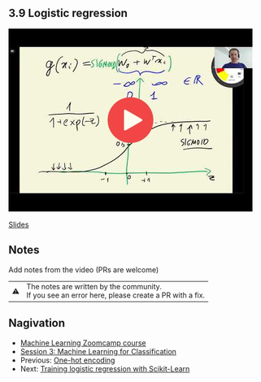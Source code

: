 
## 3.9 Logistic regression

<a href="https://www.youtube.com/watch?v=7KFE2ltnBAg"><img src="images/thumbnail-3-09.jpg"></a>

[Slides](https://www.slideshare.net/AlexeyGrigorev/ml-zoomcamp-3-machine-learning-for-classification)


## Notes

Add notes from the video (PRs are welcome)


<table>
   <tr>
      <td>⚠️</td>
      <td>
         The notes are written by the community. <br>
         If you see an error here, please create a PR with a fix.
      </td>
   </tr>
</table>


## Nagivation

* [Machine Learning Zoomcamp course](../)
* [Session 3: Machine Learning for Classification](./)
* Previous: [One-hot encoding](08-ohe.md)
* Next: [Training logistic regression with Scikit-Learn](10-training-log-reg.md)
